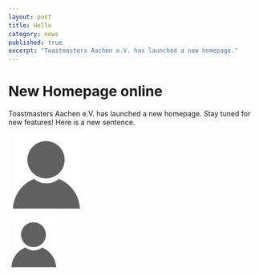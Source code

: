 ```yaml
---
layout: post
title: Hello
category: news
published: true
excerpt: "Toastmasters Aachen e.V. has launched a new homepage."
---
```


# New Homepage online

Toastmasters Aachen e.V. has launched a new homepage. Stay tuned for new features! Here is a new sentence.

[//]: # (This is a comment.)

![](/assets/images/default-no-profile-pic.jpg)

<img src="/assets/images/default-no-profile-pic.jpg" width="100">
